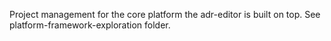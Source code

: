 Project management for the core platform the adr-editor is built on top. See platform-framework-exploration folder.